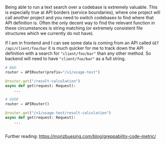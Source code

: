 Being able to run a text search over a codebase is extremely valuable. This is especially true at API borders (service boundaries), where one project will call another project and you need to switch codebases to find where that API definition is. Often the only decent way to find the relevant function in these circumstances is string matching (or extremely consistent file structures which we currently do not have).

If I am in frontend and I can see some data is coming from an API called `GET /api/client/foo/bar` it is much quicker for me to track down the API definition with a search for `"client/foo/bar"` than any other method. So backend will need to have `"client/foo/bar"` as a full string.

```python
# BAD
router = APIRouter(prefix="/v1/usage-test")

@router.get("/result-calculation")
async def get(request: Request):
    ...
    
# GOOD
router = APIRouter()

@router.get("/v1/usage-test/result-calculation")
async def get(request: Request):
    ...
     
```

Further reading: https://morizbuesing.com/blog/greppability-code-metric/